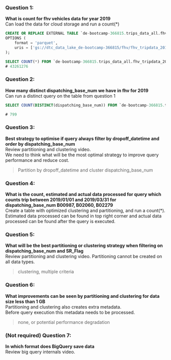 ### Question 1: 
**What is count for fhv vehicles data for year 2019**  
Can load the data for cloud storage and run a count(*)

```sql
CREATE OR REPLACE EXTERNAL TABLE `de-bootcamp-366815.trips_data_all.fhv_tripdata_2019`
OPTIONS (
    format = 'parquet',
    uris = ['gs://dtc_data_lake_de-bootcamp-366815/fhv/fhv_tripdata_2019*']
);

SELECT COUNT(*) FROM `de-bootcamp-366815.trips_data_all.fhv_tripdata_2019`;
# 43261276

```


### Question 2: 
**How many distinct dispatching_base_num we have in fhv for 2019**  
Can run a distinct query on the table from question 1

```sql
SELECT COUNT(DISTINCT(dispatching_base_num)) FROM `de-bootcamp-366815.trips_data_all.fhv_tripdata_2019`;

# 799
```

### Question 3: 
**Best strategy to optimise if query always filter by dropoff_datetime and order by dispatching_base_num**  
Review partitioning and clustering video.   
We need to think what will be the most optimal strategy to improve query 
performance and reduce cost.

> Partition by dropoff_datetime and cluster dispatching_base_num


### Question 4: 
**What is the count, estimated and actual data processed for query which counts trip between 2019/01/01 and 2019/03/31 for dispatching_base_num B00987, B02060, B02279**  
Create a table with optimized clustering and partitioning, and run a 
count(*). Estimated data processed can be found in top right corner and
actual data processed can be found after the query is executed.

### Question 5: 
**What will be the best partitioning or clustering strategy when filtering on dispatching_base_num and SR_Flag**  
Review partitioning and clustering video. 
Partitioning cannot be created on all data types.

> clustering, multiple criteria

### Question 6: 
**What improvements can be seen by partitioning and clustering for data size less than 1 GB**  
Partitioning and clustering also creates extra metadata.  
Before query execution this metadata needs to be processed.

> none, or potential performance degradation

### (Not required) Question 7: 
**In which format does BigQuery save data**  
Review big query internals video.
